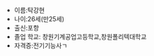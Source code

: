 # 
- 이름:탁강현
- 나이:26세(만25세)
- 출신:포항
- 졸업 학교: 창원기계공업고등학교,창원폴리텍대학교
- 자격증:전기기능사ㄱ

<!---
Jiiihuv/Jiiihuv is a ✨ special ✨ repository because its `README.md` (this file) appears on your GitHub profile.
You can click the Preview link to take a look at your changes.
--->
